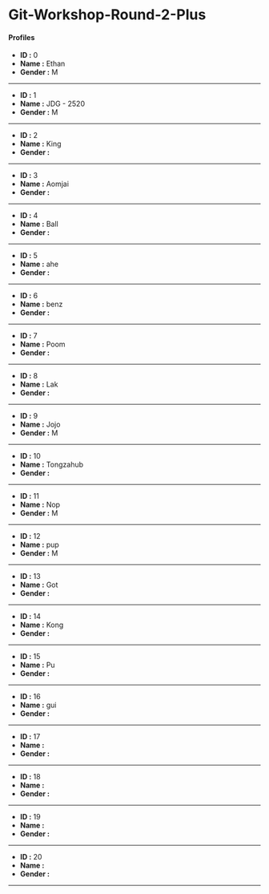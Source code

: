 # Git-Workshop-Round-2-Plus

#### Profiles

- **ID :** 0
- **Name :** Ethan
- **Gender :** M

---

- **ID :** 1
- **Name :** JDG - 2520
- **Gender :** M

---

- **ID :** 2
- **Name :** King
- **Gender :** <M or F>

---

- **ID :** 3
- **Name :** Aomjai
- **Gender :** <M or F>

---

- **ID :** 4
- **Name :** Ball
- **Gender :** <M or F>

---

- **ID :** 5
- **Name :** ahe
- **Gender :** <M or F>

---

- **ID :** 6
- **Name :** benz
- **Gender :** <M or F>

---

- **ID :** 7
- **Name :** Poom
- **Gender :** <M or F>

---

- **ID :** 8
- **Name :** Lak
- **Gender :** <M or F>

---

- **ID :** 9
- **Name :** Jojo
- **Gender :** M

---

- **ID :** 10
- **Name :** Tongzahub
- **Gender :** <M or F>

---

- **ID :** 11
- **Name :** Nop
- **Gender :** M

---

- **ID :** 12
- **Name :** pup
- **Gender :** M

---

- **ID :** 13
- **Name :** Got
- **Gender :** <M or F>

---

- **ID :** 14
- **Name :** Kong
- **Gender :** <M or F>

---

- **ID :** 15
- **Name :** Pu
- **Gender :** <M or F>

---

- **ID :** 16
- **Name :** gui
- **Gender :** <M or F>

---

- **ID :** 17
- **Name :** <name>
- **Gender :** <M or F>

---

- **ID :** 18
- **Name :** <name>
- **Gender :** <M or F>

---

- **ID :** 19
- **Name :** <name>
- **Gender :** <M or F>

---

- **ID :** 20
- **Name :** <name>
- **Gender :** <M or F>

---
